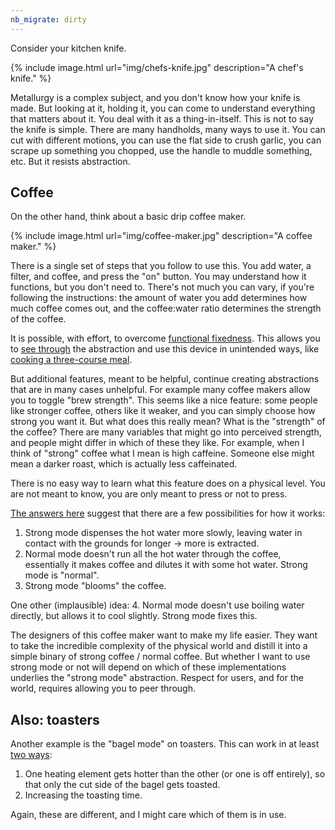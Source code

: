 ```yaml
---
nb_migrate: dirty
---
```


Consider your kitchen knife. 

{% include image.html url="img/chefs-knife.jpg" description="A chef's knife." %}

Metallurgy is a complex subject, and you don't know how your knife is made. But looking at it, holding it, you can come to understand everything that matters about it. You deal with it as a thing-in-itself. This is not to say the knife is simple. There are many handholds, many ways to use it. You can cut with different motions, you can use the flat side to crush garlic, you can scrape up something you chopped, use the handle to muddle something, etc. But it resists abstraction.

## Coffee

On the other hand, think about a basic drip coffee maker.

{% include image.html url="img/coffee-maker.jpg" description="A coffee maker." %}

There is a single set of steps that you follow to use this. You add water, a filter, and coffee, and press the "on" button. You may understand how it functions, but you don't need to. There's not much you can vary, if you're following the instructions: the amount of water you add determines how much coffee comes out, and the coffee:water ratio determines the strength of the coffee. 

It is possible, with effort, to overcome [functional fixedness](https://en.wikipedia.org/wiki/Functional_fixedness). This allows you to [see through](https://www.gwern.net/Turing-complete#on-seeing-through-and-unseeing) the abstraction and use this device in unintended ways, like [cooking a three-course meal](https://www.npr.org/sections/thesalt/2013/11/15/245442083/coffee-maker-cooking-brew-up-your-next-dinner).

But additional features, meant to be helpful, continue creating abstractions that are in many cases unhelpful. For example many coffee makers allow you to toggle "brew strength". This seems like a nice feature: some people like stronger coffee, others like it weaker, and you can simply choose how strong you want it. But what does this really mean? What is the "strength" of the coffee? There are many variables that might go into perceived strength, and people might differ in which of these they like. For example, when I think of "strong" coffee what I mean is high caffeine. Someone else might mean a darker roast, which is actually less caffeinated.

There is no easy way to learn what this feature does on a physical level. You are not meant to know, you are only meant to press or not to press.

[The answers here](https://www.quora.com/What-does-the-Strong-Brew-button-on-my-coffee-maker-actually-do) suggest that there are a few possibilities for how it works:
1. Strong mode dispenses the hot water more slowly, leaving water in contact with the grounds for longer -> more is extracted.
2. Normal mode doesn't run all the hot water through the coffee, essentially it makes coffee and dilutes it with some hot water. Strong mode is "normal".
3. Strong mode "blooms" the coffee.

One other (implausible) idea:
4. Normal mode doesn't use boiling water directly, but allows it to cool slightly. Strong mode fixes this.


The designers of this coffee maker want to make my life easier. They want to take the incredible complexity of the physical world and distill it into a simple binary of strong coffee / normal coffee. But whether I want to use strong mode or not will depend on which of these implementations underlies the "strong mode" abstraction. Respect for users, and for the world, requires allowing you to peer through.

## Also: toasters

Another example is the "bagel mode" on toasters. This can work in at least [two ways](https://cooking.stackexchange.com/questions/71500/what-does-the-bagel-setting-on-toasters-do):
1. One heating element gets hotter than the other (or one is off entirely), so that only the cut side of the bagel gets toasted.
1. Increasing the toasting time.

Again, these are different, and I might care which of them is in use.
